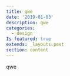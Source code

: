 ```yaml
---
title: qwe
date: '2019-01-03'
description: qwe
categories:
  - design
Is featured: true
extends: _layouts.post
section: content
---
```

qwe
